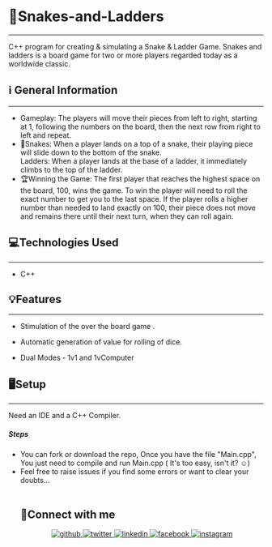 <h1>🎲Snakes-and-Ladders</h1>
<hr><p>C++ program for creating &amp; simulating a Snake &amp; Ladder Game. Snakes and ladders is a board game for two or more players regarded today as a worldwide classic.</p><h2>ℹ️ General Information</h2>
<hr><ul>
<li>Gameplay:
The players will move their pieces from left to right, starting at 1, following the numbers on the board, then the next row from right to left and repeat.</li>

<li>🐍Snakes:
When a player lands on a top of a snake, their playing piece will slide down to the bottom of the snake.</li>
<pli>Ladders:
When a player lands at the base of a ladder, it immediately climbs to the top of the ladder.</li>
<li>🏆Winning the Game:
The first player that reaches the highest space on the board, 100, wins the game. To win the player will need to roll the exact number to get you to the last space. If the player rolls a higher number than needed to land exactly on 100, their piece does not move and remains there until their next turn, when they can roll again.</li></ul>
<h2>💻Technologies Used</h2>
<hr><ul>
<li>C++</li>
</ul><h2>💡Features</h2>
<hr><ul>
<li>Stimulation of the over the board game .</li>
</ul><ul>
<li>Automatic generation of value for rolling of dice.</li>
</ul><ul>
<li>Dual Modes - 1v1 and 1vComputer</li>
</ul><h2>🖥️Setup</h2>
<hr><p>Need an IDE and a C++ Compiler.</p><h5>Steps</h5><ul>
<li>You can fork or download the repo, Once you have the file "Main.cpp", You just need to compile and run Main.cpp ( It's too easy, isn't it? ☺)</li>
<li>Feel free to raise issues if you find some errors or want to clear your doubts...</li>

<br/>  


## 🔗Connect with me  
<div align="center">
<a href="https://github.com/hilakshya" target="_blank">
<img src=https://img.shields.io/badge/github-%2324292e.svg?&style=for-the-badge&logo=github&logoColor=white alt=github style="margin-bottom: 5px;" />
</a>
<a href="https://twitter.com/lakshhhhhya" target="_blank">
<img src=https://img.shields.io/badge/twitter-%2300acee.svg?&style=for-the-badge&logo=twitter&logoColor=white alt=twitter style="margin-bottom: 5px;" />
</a>
<a href="https://linkedin.com/in/lakshyakandpal" target="_blank">
<img src=https://img.shields.io/badge/linkedin-%231E77B5.svg?&style=for-the-badge&logo=linkedin&logoColor=white alt=linkedin style="margin-bottom: 5px;" />
</a>
<a href="https://www.facebook.com/lakshya.kandpal.50" target="_blank">
<img src=https://img.shields.io/badge/facebook-%232E87FB.svg?&style=for-the-badge&logo=facebook&logoColor=white alt=facebook style="margin-bottom: 5px;" />
</a>
<a href="https://instagram.com/lakshhhhhya" target="_blank">
<img src=https://img.shields.io/badge/instagram-%23000000.svg?&style=for-the-badge&logo=instagram&logoColor=white alt=instagram style="margin-bottom: 5px;" />
</a>  
</div>  
  

<br/>  
